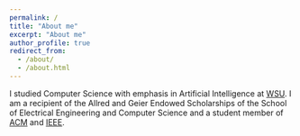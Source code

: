 ```yaml
---
permalink: /
title: "About me"
excerpt: "About me"
author_profile: true
redirect_from: 
  - /about/
  - /about.html
---
```


I studied Computer Science with emphasis in Artificial Intelligence at [WSU](https://wsu.edu). I am a recipient of the Allred and Geier Endowed Scholarships of the School of Electrical Engineering and Computer Science and a student member of [ACM](https://www.acm.org) and [IEEE](https://www.ieee.org).

